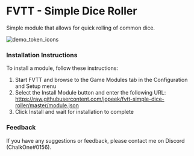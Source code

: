 # FVTT - Simple Dice Roller

Simple module that allows for quick rolling of common dice.

![demo_token_icons](https://thumbs.gfycat.com/ReadySkeletalAnteater-size_restricted.gif)

### Installation Instructions

To install a module, follow these instructions:

1. Start FVTT and browse to the Game Modules tab in the Configuration and Setup menu
2. Select the Install Module button and enter the following URL: https://raw.githubusercontent.com/jopeek/fvtt-simple-dice-roller/master/module.json
3. Click Install and wait for installation to complete 

### Feedback

If you have any suggestions or feedback, please contact me on Discord (ChalkOne#0156).
